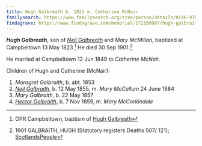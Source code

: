 ```yaml
---
title: Hugh Galbreath b. 1823 m. Catherine McNair
familysearch: https://www.familysearch.org/tree/person/details/KCX6-9TM
findagrave: https://www.findagrave.com/memorial/172160907/hugh-galbraith
---
```

***Hugh Galbreath***, son of *[Neil Galbreath](galbraith-neil-1788.md)* and *Mary McMillan*, 
baptized at Campbeltown  13 May 1823.[^hugh-birth] He died 30 Sep 1901.[^hugh-death]

He married at Campbeltown 12 Jun 1849 to *Catherine McNair*.

Children of Hugh and Catherine (McNair):

1. *Maragret Galbraith*, b. abt. 1853
2. *[Neil Galbraith](galbraith-neil-1855-mccallum.md)*, b. 12 May 1855, m. *Mary McCallum* 24 June 1884
3. *Mary Galbraith*, b. 22 May 1857
4. *[Hector Galbraith](galbraith-hector-1859-mccorkindale.md)*, b. 7 Nov 1859, m. *Mary McCorkindale*



[^hugh-birth]: OPR Campbeltown, baptism of [Hugh Galbreath](/sources/opr-campbeltown-births.md#1823-05-13-hugh-galbreath)

[^hugh-death]: 1901 GALBRAITH, HUGH (Statutory registers Deaths 507/ 121); [ScotlandsPeople](https://www.scotlandspeople.gov.uk/view-image/nrs_stat_deaths/5355310)
